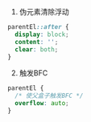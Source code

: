 1. 伪元素清除浮动

```css
parentEl::after {
  display: block;
  content: '';
  clear: both;
}
```



2. 触发BFC



```css
parentEl {
  /* 使父盒子触发BFC */
  overflow: auto;
}
```

